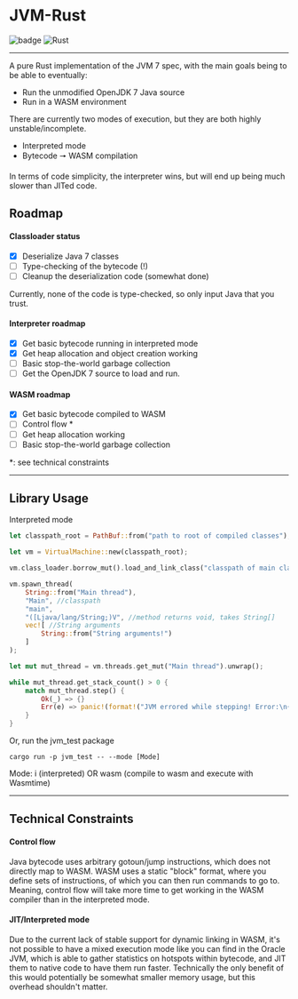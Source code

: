 # JVM-Rust

![badge](https://img.shields.io/badge/version-0.1.0-f39f37) ![Rust](https://github.com/Birbe/jvm/workflows/Rust/badge.svg)

___

A pure Rust implementation of the JVM 7 spec, with the main goals being to be able to eventually:

- Run the unmodified OpenJDK 7 Java source
- Run in a WASM environment

There are currently two modes of execution, but they are both highly unstable/incomplete.

- Interpreted mode
- Bytecode 🠖 WASM compilation

In terms of code simplicity, the interpreter wins, but will end up being much slower
than JITed code.

## Roadmap

#### Classloader status

- [x] Deserialize Java 7 classes
- [ ] Type-checking of the bytecode (!)
- [ ] Cleanup the deserialization code (somewhat done)

Currently, none of the code is type-checked, so only input Java that you trust.

#### Interpreter roadmap

- [x] Get basic bytecode running in interpreted mode
- [x] Get heap allocation and object creation working
- [ ] Basic stop-the-world garbage collection
- [ ] Get the OpenJDK 7 source to load and run.
  
#### WASM roadmap

- [x] Get basic bytecode compiled to WASM
- [ ] Control flow *
- [ ] Get heap allocation working
- [ ] Basic stop-the-world garbage collection

*: see technical constraints

---

## Library Usage

Interpreted mode

```Rust
let classpath_root = PathBuf::from("path to root of compiled classes");

let vm = VirtualMachine::new(classpath_root);

vm.class_loader.borrow_mut().load_and_link_class("classpath of main class");

vm.spawn_thread(
    String::from("Main thread"), 
    "Main", //classpath
    "main", 
    "([Ljava/lang/String;)V", //method returns void, takes String[]
    vec![ //String arguments
        String::from("String arguments!")
    ]
);

let mut mut_thread = vm.threads.get_mut("Main thread").unwrap();

while mut_thread.get_stack_count() > 0 {
    match mut_thread.step() {
        Ok(_) => {}
        Err(e) => panic!(format!("JVM errored while stepping! Error:\n{:?}", e))
    }
}
```

Or, run the jvm_test package

```
cargo run -p jvm_test -- --mode [Mode]
```

Mode: i (interpreted) OR wasm (compile to wasm and execute with Wasmtime)

---

## Technical Constraints

#### Control flow

Java bytecode uses arbitrary gotoun/jump instructions, which does not directly
map to WASM. WASM uses a static "block" format, where you define sets of instructions,
of which you can then run commands to go to. Meaning, control flow will take
more time to get working in the WASM compiler than in the interpreted mode.

#### JIT/Interpreted mode

Due to the current lack of stable support for dynamic linking in WASM,
it's not possible to have a mixed execution mode like you can find in the Oracle JVM,
which is able to gather statistics on hotspots within bytecode, and JIT them to native code
to have them run faster. Technically the only benefit of this would potentially be somewhat
smaller memory usage, but this overhead shouldn't matter.
